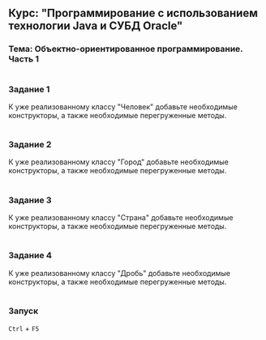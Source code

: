 ## Курс: "Программирование с использованием технологии Java и СУБД Oracle"

### Тема: Объектно-ориентированное программирование. Часть 1
#
### Задание 1

К уже реализованному классу "Человек" добавьте необходимые конструкторы, а также необходимые перегруженные методы.

#
### Задание 2

К уже реализованному классу "Город" добавьте необходимые конструкторы, а также необходимые перегруженные методы.
#
### Задание 3

К уже реализованному классу "Страна" добавьте необходимые конструкторы, а также необходимые перегруженные методы.
#
### Задание 4

К уже реализованному классу "Дробь" добавьте необходимые конструкторы, а также необходимые перегруженные методы.
#
### Запуск

`Ctrl` + `F5`
